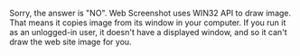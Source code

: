 Sorry, the answer is "NO". Web Screenshot uses WIN32 API to draw image. That means it copies image from its window in your computer. If you run it as an unlogged-in user, it doesn't have a displayed window, and so it can't draw the web site image for you.

